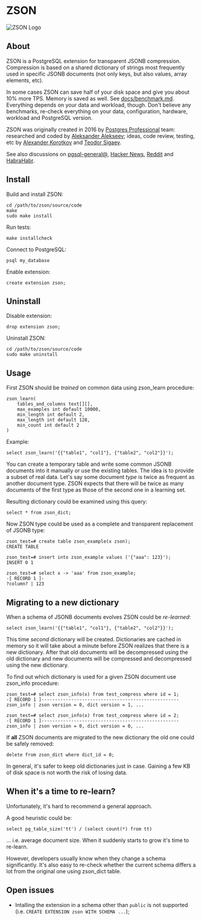 # ZSON

![ZSON Logo](img/zson-logo.png)

## About

ZSON is a PostgreSQL extension for transparent JSONB compression. Compression is
based on a shared dictionary of strings most frequently used in specific JSONB
documents (not only keys, but also values, array elements, etc).

In some cases ZSON can save half of your disk space and give you about 10% more
TPS. Memory is saved as well. See [docs/benchmark.md](docs/benchmark.md).
Everything depends on your data and workload, though. Don't believe any
benchmarks, re-check everything on your data, configuration, hardware, workload
and PostgreSQL version.

ZSON was originally created in 2016 by [Postgres Professional][pgpro] team:
researched and coded by [Aleksander Alekseev][me]; ideas, code review, testing,
etc by [Alexander Korotkov][ak] and [Teodor Sigaev][ts].

[me]: https://eax.me/
[ak]: https://akorotkov.github.io/
[ts]: http://www.sigaev.ru/
[pgpro]: https://postgrespro.com/

See also discussions on [pgsql-general@][gen], [Hacker News][hn], [Reddit][rd]
and [HabraHabr][habr].

[gen]: https://www.postgresql.org/message-id/flat/20160930185801.38654a1c%40e754
[hn]: https://news.ycombinator.com/item?id=12633486
[rd]: https://www.reddit.com/r/PostgreSQL/comments/55mr4r/zson_postgresql_extension_for_transparent_jsonb/
[habr]: https://habr.com/ru/company/postgrespro/blog/312006/

## Install

Build and install ZSON:

```
cd /path/to/zson/source/code
make
sudo make install
```

Run tests:

```
make installcheck
```

Connect to PostgreSQL:

```
psql my_database
```

Enable extension:

```
create extension zson;
```

## Uninstall

Disable extension:

```
drop extension zson;
```

Uninstall ZSON:

```
cd /path/to/zson/source/code
sudo make uninstall
```

## Usage

First ZSON should be *trained* on common data using zson\_learn procedure:

```
zson_learn(
    tables_and_columns text[][],
    max_examples int default 10000,
    min_length int default 2,
    max_length int default 128,
    min_count int default 2
)
```

Example:

```
select zson_learn('{{"table1", "col1"}, {"table2", "col2"}}');
```

You can create a temporary table and write some common JSONB documents into it
manually or use the existing tables. The idea is to provide a subset of real
data.  Let's say some document *type* is twice as frequent as another document
type.  ZSON expects that there will be twice as many documents of the first type
as those of the second one in a learning set.

Resulting dictionary could be examined using this query:

```
select * from zson_dict;
```

Now ZSON type could be used as a complete and transparent replacement of JSONB
type:

```
zson_test=# create table zson_example(x zson);
CREATE TABLE

zson_test=# insert into zson_example values ('{"aaa": 123}');
INSERT 0 1

zson_test=# select x -> 'aaa' from zson_example;
-[ RECORD 1 ]-
?column? | 123
```

## Migrating to a new dictionary

When a schema of JSONB documents evolves ZSON could be *re-learned*:

```
select zson_learn('{{"table1", "col1"}, {"table2", "col2"}}');
```

This time *second* dictionary will be created. Dictionaries are cached in memory
so it will take about a minute before ZSON realizes that there is a new
dictionary. After that old documents will be decompressed using the old
dictionary and new documents will be compressed and decompressed using the new
dictionary.

To find out which dictionary is used for a given ZSON document use zson\_info
procedure:

```
zson_test=# select zson_info(x) from test_compress where id = 1;
-[ RECORD 1 ]---------------------------------------------------
zson_info | zson version = 0, dict version = 1, ...

zson_test=# select zson_info(x) from test_compress where id = 2;
-[ RECORD 1 ]---------------------------------------------------
zson_info | zson version = 0, dict version = 0, ...
```

If **all** ZSON documents are migrated to the new dictionary the old one could
be safely removed:

```
delete from zson_dict where dict_id = 0;
```

In general, it's safer to keep old dictionaries just in case. Gaining a few KB
of disk space is not worth the risk of losing data.

## When it's a time to re-learn?

Unfortunately, it's hard to recommend a general approach.

A good heuristic could be:

```
select pg_table_size('tt') / (select count(*) from tt)
```

... i.e. average document size. When it suddenly starts to grow it's time to
re-learn.

However, developers usually know when they change a schema significantly. It's
also easy to re-check whether the current schema differs a lot from the original
one using zson\_dict table.

## Open issues

- Intalling the extension in a schema other than `public` is not supported (i.e. `CREATE EXTENSION zson WITH SCHEMA ...`);

